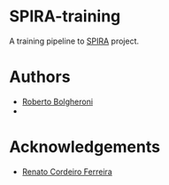 # SPIRA-training

A training pipeline to [SPIRA](https://spira.ime.usp.br/) project.

# Authors
- [Roberto Bolgheroni](https://github.com/bolgheroni)
- 

# Acknowledgements
- [Renato Cordeiro Ferreira](https://linktr.ee/renatocf)
